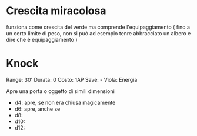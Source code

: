# Crescita miracolosa

funziona come crescita del verde ma comprende l'equipaggiamento ( fino a un certo limite di peso, non si può ad esempio tenre abbracciato un albero e dire che è equipaggiamento )

# Knock

Range: 30'
Durata: 0
Costo: 1AP
Save: -
Vìola: Energia

Apre una porta o oggetto di simili dimensioni

- d4: apre, se non era chiusa magicamente
- d6: apre, anche se
- d8:
- d10:
- d12: